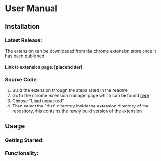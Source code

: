 # User Manual
## Installation
### Latest Release: 
The extension can be downloaded from the chrome extension store once it has been published. 
#### Link to extension page: [placeholder]
### Source Code: 
1. Build the extension through the steps listed in the readme
2. Go to the chrome extension manager page which can be found [here](chrome://extensions/)
3. Choose "Load unpacked"
4. Then select the "dist" directory inside the extension directory of the repository, this contains the newly build version of the extension

## Usage
### Getting Started: 
### Functionality: 